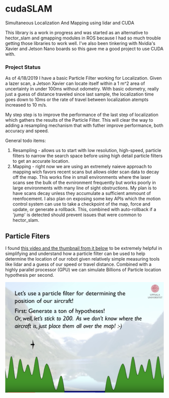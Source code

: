 # cudaSLAM
Simultaneous Localization And Mapping using lidar and CUDA

This library is a work in progress and was started as an alternative to hector_slam and gmapping modules in ROS because I had so much trouble
getting those libraries to work well. I've also been tinkering with Nvidia's Xavier and Jetson Nano boards so this gave me a good project to
use CUDA with.

### Project Status
  As of 4/18/2019 I have a basic Particle Filter working for Localization. Given a lazer scan, a Jetson Xavier can locate itself within a 1 m^2 area of uncertainty in under 100ms without odometry. With basic odometry, really just a guess of distance traveled since last sample, the localization time goes down to 10ms or the rate of travel between localization atempts increased to 10 m/s.
  
  My step step is to improve the performance of the last step of localization which gathers the results of the Particle Filter. This will clear the way to adding a resampling mechanism that with futher improve performance, both accuracy and speed.
  
  General todo items:
  
  1. Resampling - allows us to start with low resolution, high-speed, particle filters to narrow the search space before using high detail particle filters to get an accurate location.
  1. Mapping - right now we are using an extremely naieve approach to mapping wich favors recent scans but allows older scan data to decay off the map. This works fine in small environments where the laser scans see the bulk of the evnironment frequently but works poorly in large environments with many line of sight obstructions. My plan is to have scans decay unless they accumulate a sufficient ammount of reenfocement. I also plan on exposing some key APIs which the motion control system can use to take a checkpoint of the map, force and update, or generate a rollback. This, combined with auto-rollback if a 'jump' is detected should prevent issues that were common to hector_slam.

## Particle Fiters 

I found [this video and the thumbnail from it below](https://www.youtube.com/watch?v=aUkBa1zMKv4) to be extremely helpful in simplifying and understand how a particle filter can be used to help determine the location of our robot given relatively simple measuring tools like lidar and a guess of our speed or travel distance. Combined with a highly parallel processor (GPU) we can simulate Billions of Particle location hypothesis per second. 

[![IMAGE ALT TEXT HERE](https://raw.githubusercontent.com/avirtuos/cudaSLAM/master/docs/img/particple_filter.png)](https://www.youtube.com/watch?v=aUkBa1zMKv4)
